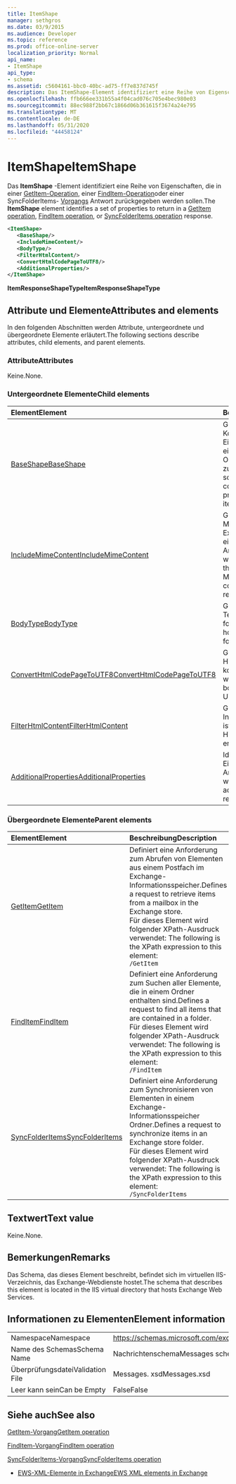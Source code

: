 ```yaml
---
title: ItemShape
manager: sethgros
ms.date: 03/9/2015
ms.audience: Developer
ms.topic: reference
ms.prod: office-online-server
localization_priority: Normal
api_name:
- ItemShape
api_type:
- schema
ms.assetid: c5604161-bbc0-40bc-ad75-ff7e837d745f
description: Das ItemShape-Element identifiziert eine Reihe von Eigenschaften, die in einer GetItem-Operation, einer FindItem-Operation oder einer SyncFolderItems-Vorgangs Antwort zurückgegeben werden sollen.
ms.openlocfilehash: ffb666ee331b55a4f04cad076c705e4bec980e03
ms.sourcegitcommit: 88ec988f2bb67c1866d06b361615f3674a24e795
ms.translationtype: MT
ms.contentlocale: de-DE
ms.lasthandoff: 05/31/2020
ms.locfileid: "44458124"
---
```

# <a name="itemshape"></a><span data-ttu-id="d49e2-103">ItemShape</span><span class="sxs-lookup"><span data-stu-id="d49e2-103">ItemShape</span></span>

<span data-ttu-id="d49e2-104">Das **ItemShape** -Element identifiziert eine Reihe von Eigenschaften, die in einer [GetItem-Operation](getitem-operation.md), einer [FindItem-Operation](finditem-operation.md)oder einer SyncFolderItems- [Vorgangs](syncfolderitems-operation.md) Antwort zurückgegeben werden sollen.</span><span class="sxs-lookup"><span data-stu-id="d49e2-104">The **ItemShape** element identifies a set of properties to return in a [GetItem operation](getitem-operation.md), [FindItem operation](finditem-operation.md), or [SyncFolderItems operation](syncfolderitems-operation.md) response.</span></span> 
  
```XML
<ItemShape>
   <BaseShape/>
   <IncludeMimeContent/>
   <BodyType/>
   <FilterHtmlContent/>
   <ConvertHtmlCodePageToUTF8/>
   <AdditionalProperties/>
</ItemShape>
```

 <span data-ttu-id="d49e2-105">**ItemResponseShapeType**</span><span class="sxs-lookup"><span data-stu-id="d49e2-105">**ItemResponseShapeType**</span></span>
## <a name="attributes-and-elements"></a><span data-ttu-id="d49e2-106">Attribute und Elemente</span><span class="sxs-lookup"><span data-stu-id="d49e2-106">Attributes and elements</span></span>

<span data-ttu-id="d49e2-107">In den folgenden Abschnitten werden Attribute, untergeordnete und übergeordnete Elemente erläutert.</span><span class="sxs-lookup"><span data-stu-id="d49e2-107">The following sections describe attributes, child elements, and parent elements.</span></span>
  
### <a name="attributes"></a><span data-ttu-id="d49e2-108">Attribute</span><span class="sxs-lookup"><span data-stu-id="d49e2-108">Attributes</span></span>

<span data-ttu-id="d49e2-109">Keine.</span><span class="sxs-lookup"><span data-stu-id="d49e2-109">None.</span></span>
  
### <a name="child-elements"></a><span data-ttu-id="d49e2-110">Untergeordnete Elemente</span><span class="sxs-lookup"><span data-stu-id="d49e2-110">Child elements</span></span>

|<span data-ttu-id="d49e2-111">**Element**</span><span class="sxs-lookup"><span data-stu-id="d49e2-111">**Element**</span></span>|<span data-ttu-id="d49e2-112">**Beschreibung**</span><span class="sxs-lookup"><span data-stu-id="d49e2-112">**Description**</span></span>|
|:-----|:-----|
|[<span data-ttu-id="d49e2-113">BaseShape</span><span class="sxs-lookup"><span data-stu-id="d49e2-113">BaseShape</span></span>](baseshape.md) <br/> |<span data-ttu-id="d49e2-114">Gibt die grundlegende Konfiguration von Eigenschaften an, die in einer Element-oder Ordner Antwort zurückgegeben werden sollen.</span><span class="sxs-lookup"><span data-stu-id="d49e2-114">Identifies the basic configuration of properties to return in an item or folder response.</span></span>  <br/> |
|[<span data-ttu-id="d49e2-115">IncludeMimeContent</span><span class="sxs-lookup"><span data-stu-id="d49e2-115">IncludeMimeContent</span></span>](includemimecontent.md) <br/> |<span data-ttu-id="d49e2-116">Gibt an, ob der Multipurpose Internet Mail Extensions (MIME) Inhalt eines Elements in der Antwort zurückgegeben wird.</span><span class="sxs-lookup"><span data-stu-id="d49e2-116">Specifies whether the Multipurpose Internet Mail Extensions (MIME) content of an item is returned in the response.</span></span>  <br/> |
|[<span data-ttu-id="d49e2-117">BodyType</span><span class="sxs-lookup"><span data-stu-id="d49e2-117">BodyType</span></span>](bodytype.md) <br/> |<span data-ttu-id="d49e2-118">Gibt an, wie der Textkörper in der Antwort formatiert wird.</span><span class="sxs-lookup"><span data-stu-id="d49e2-118">Identifies how the body text is formatted in the response.</span></span>  <br/> |
|[<span data-ttu-id="d49e2-119">ConvertHtmlCodePageToUTF8</span><span class="sxs-lookup"><span data-stu-id="d49e2-119">ConvertHtmlCodePageToUTF8</span></span>](converthtmlcodepagetoutf8.md) <br/> |<span data-ttu-id="d49e2-120">Gibt an, ob der Element-HTML-Text in UTF8 konvertiert wird.</span><span class="sxs-lookup"><span data-stu-id="d49e2-120">Indicates whether the item HTML body is converted to UTF8.</span></span>  <br/> |
|[<span data-ttu-id="d49e2-121">FilterHtmlContent</span><span class="sxs-lookup"><span data-stu-id="d49e2-121">FilterHtmlContent</span></span>](filterhtmlcontent.md) <br/> |<span data-ttu-id="d49e2-122">Gibt an, ob die HTML-Inhaltsfilterung aktiviert ist.</span><span class="sxs-lookup"><span data-stu-id="d49e2-122">Specifies whether HTML content filtering is enabled.</span></span>  <br/> |
|[<span data-ttu-id="d49e2-123">AdditionalProperties</span><span class="sxs-lookup"><span data-stu-id="d49e2-123">AdditionalProperties</span></span>](additionalproperties.md) <br/> |<span data-ttu-id="d49e2-124">Identifiziert zusätzliche Eigenschaften, die in einer Antwort zurückgegeben werden sollen.</span><span class="sxs-lookup"><span data-stu-id="d49e2-124">Identifies additional properties to return in a response.</span></span>  <br/> |
   
### <a name="parent-elements"></a><span data-ttu-id="d49e2-125">Übergeordnete Elemente</span><span class="sxs-lookup"><span data-stu-id="d49e2-125">Parent elements</span></span>

|<span data-ttu-id="d49e2-126">**Element**</span><span class="sxs-lookup"><span data-stu-id="d49e2-126">**Element**</span></span>|<span data-ttu-id="d49e2-127">**Beschreibung**</span><span class="sxs-lookup"><span data-stu-id="d49e2-127">**Description**</span></span>|
|:-----|:-----|
|[<span data-ttu-id="d49e2-128">GetItem</span><span class="sxs-lookup"><span data-stu-id="d49e2-128">GetItem</span></span>](getitem.md) <br/> |<span data-ttu-id="d49e2-129">Definiert eine Anforderung zum Abrufen von Elementen aus einem Postfach im Exchange-Informationsspeicher.</span><span class="sxs-lookup"><span data-stu-id="d49e2-129">Defines a request to retrieve items from a mailbox in the Exchange store.</span></span>  <br/> <span data-ttu-id="d49e2-130">Für dieses Element wird folgender XPath-Ausdruck verwendet: </span><span class="sxs-lookup"><span data-stu-id="d49e2-130">The following is the XPath expression to this element:</span></span>  <br/>  `/GetItem` <br/> |
|[<span data-ttu-id="d49e2-131">FindItem</span><span class="sxs-lookup"><span data-stu-id="d49e2-131">FindItem</span></span>](finditem.md) <br/> |<span data-ttu-id="d49e2-132">Definiert eine Anforderung zum Suchen aller Elemente, die in einem Ordner enthalten sind.</span><span class="sxs-lookup"><span data-stu-id="d49e2-132">Defines a request to find all items that are contained in a folder.</span></span>  <br/> <span data-ttu-id="d49e2-133">Für dieses Element wird folgender XPath-Ausdruck verwendet: </span><span class="sxs-lookup"><span data-stu-id="d49e2-133">The following is the XPath expression to this element:</span></span>  <br/>  `/FindItem` <br/> |
|[<span data-ttu-id="d49e2-134">SyncFolderItems</span><span class="sxs-lookup"><span data-stu-id="d49e2-134">SyncFolderItems</span></span>](syncfolderitems.md) <br/> |<span data-ttu-id="d49e2-135">Definiert eine Anforderung zum Synchronisieren von Elementen in einem Exchange-Informationsspeicher Ordner.</span><span class="sxs-lookup"><span data-stu-id="d49e2-135">Defines a request to synchronize items in an Exchange store folder.</span></span>  <br/> <span data-ttu-id="d49e2-136">Für dieses Element wird folgender XPath-Ausdruck verwendet: </span><span class="sxs-lookup"><span data-stu-id="d49e2-136">The following is the XPath expression to this element:</span></span>  <br/>  `/SyncFolderItems` <br/> |
   
## <a name="text-value"></a><span data-ttu-id="d49e2-137">Textwert</span><span class="sxs-lookup"><span data-stu-id="d49e2-137">Text value</span></span>

<span data-ttu-id="d49e2-138">Keine.</span><span class="sxs-lookup"><span data-stu-id="d49e2-138">None.</span></span>
  
## <a name="remarks"></a><span data-ttu-id="d49e2-139">Bemerkungen</span><span class="sxs-lookup"><span data-stu-id="d49e2-139">Remarks</span></span>

<span data-ttu-id="d49e2-140">Das Schema, das dieses Element beschreibt, befindet sich im virtuellen IIS-Verzeichnis, das Exchange-Webdienste hostet.</span><span class="sxs-lookup"><span data-stu-id="d49e2-140">The schema that describes this element is located in the IIS virtual directory that hosts Exchange Web Services.</span></span>
  
## <a name="element-information"></a><span data-ttu-id="d49e2-141">Informationen zu Elementen</span><span class="sxs-lookup"><span data-stu-id="d49e2-141">Element information</span></span>

|||
|:-----|:-----|
|<span data-ttu-id="d49e2-142">Namespace</span><span class="sxs-lookup"><span data-stu-id="d49e2-142">Namespace</span></span>  <br/> |https://schemas.microsoft.com/exchange/services/2006/messages  <br/> |
|<span data-ttu-id="d49e2-143">Name des Schemas</span><span class="sxs-lookup"><span data-stu-id="d49e2-143">Schema Name</span></span>  <br/> |<span data-ttu-id="d49e2-144">Nachrichtenschema</span><span class="sxs-lookup"><span data-stu-id="d49e2-144">Messages schema</span></span>  <br/> |
|<span data-ttu-id="d49e2-145">Überprüfungsdatei</span><span class="sxs-lookup"><span data-stu-id="d49e2-145">Validation File</span></span>  <br/> |<span data-ttu-id="d49e2-146">Messages. xsd</span><span class="sxs-lookup"><span data-stu-id="d49e2-146">Messages.xsd</span></span>  <br/> |
|<span data-ttu-id="d49e2-147">Leer kann sein</span><span class="sxs-lookup"><span data-stu-id="d49e2-147">Can be Empty</span></span>  <br/> |<span data-ttu-id="d49e2-148">False</span><span class="sxs-lookup"><span data-stu-id="d49e2-148">False</span></span>  <br/> |
   
## <a name="see-also"></a><span data-ttu-id="d49e2-149">Siehe auch</span><span class="sxs-lookup"><span data-stu-id="d49e2-149">See also</span></span>



[<span data-ttu-id="d49e2-150">GetItem-Vorgang</span><span class="sxs-lookup"><span data-stu-id="d49e2-150">GetItem operation</span></span>](getitem-operation.md)
  
[<span data-ttu-id="d49e2-151">FindItem-Vorgang</span><span class="sxs-lookup"><span data-stu-id="d49e2-151">FindItem operation</span></span>](finditem-operation.md)
  
[<span data-ttu-id="d49e2-152">SyncFolderItems-Vorgang</span><span class="sxs-lookup"><span data-stu-id="d49e2-152">SyncFolderItems operation</span></span>](syncfolderitems-operation.md)


- [<span data-ttu-id="d49e2-153">EWS-XML-Elemente in Exchange</span><span class="sxs-lookup"><span data-stu-id="d49e2-153">EWS XML elements in Exchange</span></span>](ews-xml-elements-in-exchange.md)

